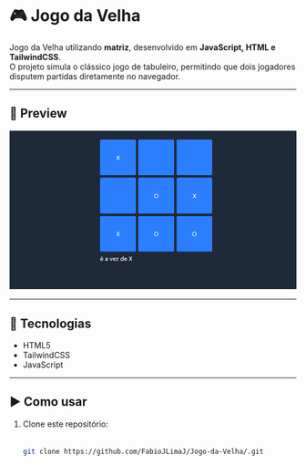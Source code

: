 # 🎮 Jogo da Velha  

Jogo da Velha utilizando **matriz**, desenvolvido em **JavaScript, HTML e TailwindCSS**.  
O projeto simula o clássico jogo de tabuleiro, permitindo que dois jogadores disputem partidas diretamente no navegador.  

---

## 📸 Preview
![Jogo da Velha](jogo-da-velha/img/jg.png)  

---

## 🚀 Tecnologias
- HTML5  
- TailwindCSS  
- JavaScript  

---

## ▶️ Como usar
1. Clone este repositório:
     
   ```bash
   
   git clone https://github.com/FabioJLimaJ/Jogo-da-Velha/.git
